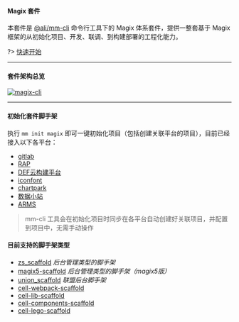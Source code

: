 #### Magix 套件

本套件是 [@ali/mm-cli](https://thx.github.io/rmx-cli-book) 命令行工具下的 Magix 体系套件，提供一整套基于 Magix 框架的从初始化项目、开发、联调、到构建部署的工程化能力。

?> [快速开始](quickStart) 

------------

#### 套件架构总览
[![magix-cli](https://img.alicdn.com/imgextra/i4/O1CN01fhZZfQ1D0ZguNsgAy_!!6000000000154-55-tps-1339-523.svg)](https://img.alicdn.com/imgextra/i4/O1CN01fhZZfQ1D0ZguNsgAy_!!6000000000154-55-tps-1339-523.svg)

----------

#### 初始化套件脚手架

执行 `mm init magix` 即可一键初始化项目（包括创建关联平台的项目），目前已经接入以下各平台：
* [gitlab](https://gitlab.alibaba-inc.com/)
* [RAP](https://rap2.alibaba-inc.com/)
* [DEF云构建平台](https://work.def.alibaba-inc.com/my)
* [iconfont](https://www.iconfont.cn/)
* [chartpark](https://chartpark.alibaba-inc.com/)
* [数据小站](https://mamadata.alibaba-inc.com/)
* [ARMS](https://clue.alibaba-inc.com/)

> mm-cli 工具会在初始化项目时同步在各平台自动创建好关联项目，并配置到项目中，无需手动操作


#### 目前支持的脚手架类型
  - [zs_scaffold](https://gitlab.alibaba-inc.com/mm/zs_scaffold) *后台管理类型的脚手架*
  - [magix5-scaffold](https://gitlab.alibaba-inc.com/thx/magix5-scaffold) *后台管理类型的脚手架（magix5版）*
  - [union_scaffold](https://gitlab.alibaba-inc.com/mm/union_scaffold) *联盟后台脚手架*
  - [cell-webpack-scaffold](https://gitlab.alibaba-inc.com/cell/cell-webpack-scaffold)
  - [cell-lib-scaffold](https://gitlab.alibaba-inc.com/cell/cell-lib-scaffold)
  - [cell-components-scaffold](https://gitlab.alibaba-inc.com/cell/cell-components-scaffold)
  - [cell-lego-scaffold](https://gitlab.alibaba-inc.com/cell/cell-lego-scaffold)


